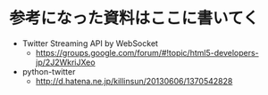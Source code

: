 # 参考になった資料はここに書いてく

- Twitter Streaming API by WebSocket
  - https://groups.google.com/forum/#!topic/html5-developers-jp/2J2WkriJXeo
- python-twitter
  - http://d.hatena.ne.jp/killinsun/20130606/1370542828
